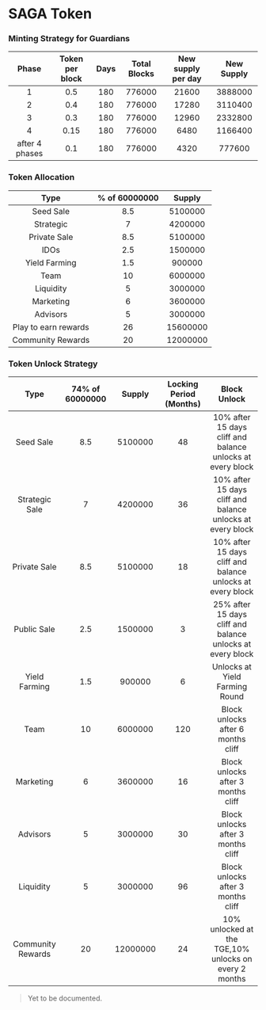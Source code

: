# SAGA Token

### **Minting Strategy for Guardians**

|      Phase     | Token per block | Days | Total Blocks | New supply per day | New Supply |
| :------------: | :-------------: | :--: | :----------: | :----------------: | :--------: |
|        1       |       0.5       |  180 |    776000    |        21600       |   3888000  |
|        2       |       0.4       |  180 |    776000    |        17280       |   3110400  |
|        3       |       0.3       |  180 |    776000    |        12960       |   2332800  |
|        4       |       0.15      |  180 |    776000    |        6480        |   1166400  |
| after 4 phases |       0.1       |  180 |    776000    |        4320        |   777600   |

### Token Allocation

|         Type         | % of 60000000 |  Supply  |
| :------------------: | :-----------: | :------: |
|       Seed Sale      |      8.5      |  5100000 |
|       Strategic      |       7       |  4200000 |
|     Private Sale     |      8.5      |  5100000 |
|         IDOs         |      2.5      |  1500000 |
|     Yield Farming    |      1.5      |  900000  |
|         Team         |       10      |  6000000 |
|       Liquidity      |       5       |  3000000 |
|       Marketing      |       6       |  3600000 |
|       Advisors       |       5       |  3000000 |
| Play to earn rewards |       26      | 15600000 |
|   Community Rewards  |       20      | 12000000 |

### Token Unlock Strategy

|        Type       | 74% of 60000000 |  Supply  | Locking Period (Months) |                        Block Unlock                        |
| :---------------: | :-------------: | :------: | :---------------------: | :--------------------------------------------------------: |
|     Seed Sale     |       8.5       |  5100000 |            48           | 10% after 15 days cliff and balance unlocks at every block |
|   Strategic Sale  |        7        |  4200000 |            36           | 10% after 15 days cliff and balance unlocks at every block |
|    Private Sale   |       8.5       |  5100000 |            18           | 10% after 15 days cliff and balance unlocks at every block |
|    Public Sale    |       2.5       |  1500000 |            3            | 25% after 15 days cliff and balance unlocks at every block |
|   Yield Farming   |       1.5       |  900000  |            6            |               Unlocks at Yield Farming Round               |
|        Team       |        10       |  6000000 |           120           |             Block unlocks after 6 months cliff             |
|     Marketing     |        6        |  3600000 |            16           |             Block unlocks after 3 months cliff             |
|      Advisors     |        5        |  3000000 |            30           |             Block unlocks after 3 months cliff             |
|     Liquidity     |        5        |  3000000 |            96           |             Block unlocks after 3 months cliff             |
| Community Rewards |        20       | 12000000 |            24           |    10% unlocked at the TGE,10% unlocks on every 2 months   |

> Yet to be documented.
